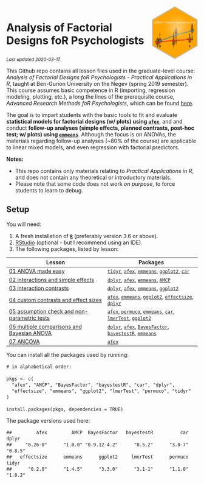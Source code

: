 
<img src='logo/BGUHex.png' align="right" height="139" />

# Analysis of Factorial Designs foR Psychologists

<sub>*Last updated 2020-03-17.*</sub>

This Github repo contains all lesson files used in the graduate-level
course: *Analysis of Factorial Designs foR Psychologists - Practical
Applications in R*, taught at Ben-Gurion University on the Negev (spring
2019 semester). This course assumes basic competence in R (importing,
regression modeling, plotting, etc.), a long the lines of the
prerequisite course, *Advanced Research Methods foR Psychologists*,
which can be found
[here](https://github.com/mattansb/Advanced-Research-Methods-foR-Psychologists).

The goal is to impart students with the basic tools to fit and evaluate
**statistical models for factorial designs (w/ plots) using
[`afex`](https://afex.singmann.science/)**, and and conduct **follow-up
analyses (simple effects, planned contrasts, post-hoc test; w/ plots)
using [`emmeans`](https://cran.r-project.org/package=emmeans)**.
Although the focus is on ANOVAs, the materials regarding follow-up
analyses (\~80% of the course) are applicable to linear mixed models,
and even regression with factorial predictors.

**Notes:**

  - This repo contains only materials relating to *Practical
    Applications in R*, and does not contain any theoretical or
    introductory materials.  
  - Please note that some code does not work *on purpose*, to force
    students to learn to debug.

## Setup

You will need:

1.  A fresh installation of [**`R`**](https://cran.r-project.org/)
    (preferably version 3.6 or above).
2.  [RStudio](https://www.rstudio.com/products/rstudio/download/)
    (optional - but I recommend using an IDE).
3.  The following packages, listed by lesson:

| Lesson                                                                                                  | Packages                                                                                                                                                                                                                                                                                                                                 |
| ------------------------------------------------------------------------------------------------------- | ---------------------------------------------------------------------------------------------------------------------------------------------------------------------------------------------------------------------------------------------------------------------------------------------------------------------------------------- |
| [01 ANOVA made easy](/01%20ANOVA%20made%20easy)                                                         | [`tidyr`](https://CRAN.R-project.org/package=tidyr), [`afex`](https://CRAN.R-project.org/package=afex), [`emmeans`](https://CRAN.R-project.org/package=emmeans), [`ggplot2`](https://CRAN.R-project.org/package=ggplot2), [`car`](https://CRAN.R-project.org/package=car)                                                                |
| [02 interactions and simple effects](/02%20interactions%20and%20simple%20effects)                       | [`dplyr`](https://CRAN.R-project.org/package=dplyr), [`afex`](https://CRAN.R-project.org/package=afex), [`emmeans`](https://CRAN.R-project.org/package=emmeans), [`AMCP`](https://CRAN.R-project.org/package=AMCP)                                                                                                                       |
| [03 interaction contrasts](/03%20interaction%20contrasts)                                               | [`dplyr`](https://CRAN.R-project.org/package=dplyr), [`afex`](https://CRAN.R-project.org/package=afex), [`emmeans`](https://CRAN.R-project.org/package=emmeans), [`ggplot2`](https://CRAN.R-project.org/package=ggplot2)                                                                                                                 |
| [04 custom contrasts and effect sizes](/04%20custom%20contrasts%20and%20effect%20sizes)                 | [`afex`](https://CRAN.R-project.org/package=afex), [`emmeans`](https://CRAN.R-project.org/package=emmeans), [`ggplot2`](https://CRAN.R-project.org/package=ggplot2), [`effectsize`](https://CRAN.R-project.org/package=effectsize), [`dplyr`](https://CRAN.R-project.org/package=dplyr)                                                  |
| [05 assumption check and non-parametric tests](/05%20assumption%20check%20and%20non-parametric%20tests) | [`afex`](https://CRAN.R-project.org/package=afex), [`permuco`](https://CRAN.R-project.org/package=permuco), [`emmeans`](https://CRAN.R-project.org/package=emmeans), [`car`](https://CRAN.R-project.org/package=car), [`lmerTest`](https://CRAN.R-project.org/package=lmerTest), [`ggplot2`](https://CRAN.R-project.org/package=ggplot2) |
| [06 multiple comparisons and Bayesian ANOVA](/06%20multiple%20comparisons%20and%20Bayesian%20ANOVA)     | [`dplyr`](https://CRAN.R-project.org/package=dplyr), [`afex`](https://CRAN.R-project.org/package=afex), [`BayesFactor`](https://CRAN.R-project.org/package=BayesFactor), [`bayestestR`](https://CRAN.R-project.org/package=bayestestR), [`emmeans`](https://CRAN.R-project.org/package=emmeans)                                          |
| [07 ANCOVA](/07%20ANCOVA)                                                                               | [`afex`](https://CRAN.R-project.org/package=afex)                                                                                                                                                                                                                                                                                        |

You can install all the packages used by running:

    # in alphabetical order:

    pkgs <- c(
      "afex", "AMCP", "BayesFactor", "bayestestR", "car", "dplyr",
      "effectsize", "emmeans", "ggplot2", "lmerTest", "permuco", "tidyr"
    )

    install.packages(pkgs, dependencies = TRUE)

The package versions used here:

    ##         afex         AMCP  BayesFactor   bayestestR          car        dplyr 
    ##     "0.26-0"      "1.0.0" "0.9.12-4.2"      "0.5.2"      "3.0-7"      "0.8.5" 
    ##   effectsize      emmeans      ggplot2     lmerTest      permuco        tidyr 
    ##      "0.2.0"      "1.4.5"      "3.3.0"      "3.1-1"      "1.1.0"      "1.0.2"
